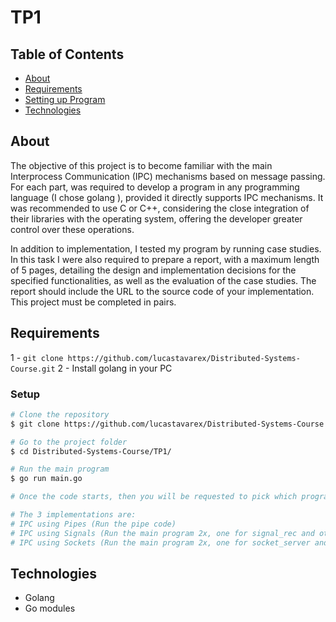 # TP1

## Table of Contents

<!--ts-->
   * [About](#about)
   * [Requirements](#requirements)
   * [Setting up Program](#setup)
   * [Technologies](#technologies)
<!--te-->

## About

The objective of this project is to become familiar with the main Interprocess Communication (IPC) mechanisms based on message passing. For each part, was required to develop a program in any programming language (I chose golang ), provided it directly supports IPC mechanisms. It was recommended to use C or C++, considering the close integration of their libraries with the operating system, offering the developer greater control over these operations.

In addition to implementation, I tested my program by running case studies. In this task I were also required to prepare a report, with a maximum length of 5 pages, detailing the design and implementation decisions for the specified functionalities, as well as the evaluation of the case studies. The report should include the URL to the source code of your implementation. This project must be completed in pairs.

## Requirements
1 - ```git clone https://github.com/lucastavarex/Distributed-Systems-Course.git```
2 - Install golang in your PC

### Setup

```bash
# Clone the repository
$ git clone https://github.com/lucastavarex/Distributed-Systems-Course.git

# Go to the project folder
$ cd Distributed-Systems-Course/TP1/

# Run the main program
$ go run main.go

# Once the code starts, then you will be requested to pick which program to run. 

# The 3 implementations are:
# IPC using Pipes (Run the pipe code)
# IPC using Signals (Run the main program 2x, one for signal_rec and other for signal_sen)
# IPC using Sockets (Run the main program 2x, one for socket_server and other for socket_client)
```

## Technologies

* Golang
* Go modules